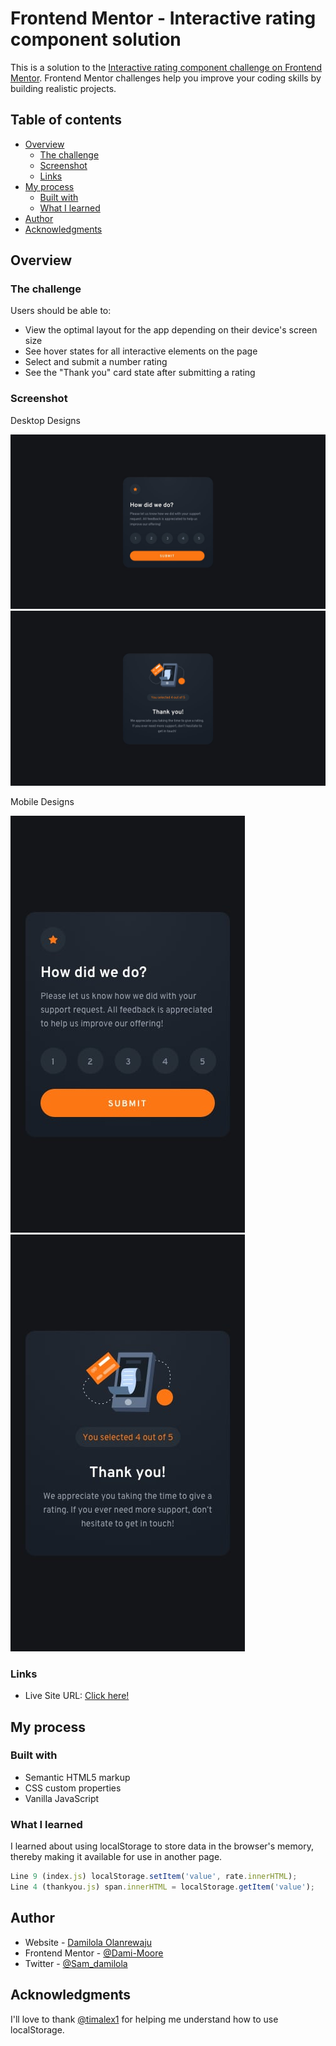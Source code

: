 # Frontend Mentor - Interactive rating component solution

This is a solution to the [Interactive rating component challenge on Frontend Mentor](https://www.frontendmentor.io/challenges/interactive-rating-component-koxpeBUmI). Frontend Mentor challenges help you improve your coding skills by building realistic projects. 

## Table of contents

- [Overview](#overview)
  - [The challenge](#the-challenge)
  - [Screenshot](#screenshot)
  - [Links](#links)
- [My process](#my-process)
  - [Built with](#built-with)
  - [What I learned](#what-i-learned)
- [Author](#author)
- [Acknowledgments](#acknowledgments)


## Overview

### The challenge

Users should be able to:

- View the optimal layout for the app depending on their device's screen size
- See hover states for all interactive elements on the page
- Select and submit a number rating
- See the "Thank you" card state after submitting a rating

### Screenshot
<p>Desktop Designs</p>
<img src="design/desktop-design.jpg">

<img src="design/desktop-thank-you-state.jpg">

<p>Mobile Designs</p>

<img src="design/mobile-design.jpg">

<img src="design/mobile-thank-you-state.jpg">


### Links

- Live Site URL: [Click here!](https://dami-moore.github.io/interactive-rating-component-challenge/)


## My process

### Built with

- Semantic HTML5 markup
- CSS custom properties
- Vanilla JavaScript


### What I learned

I learned about using localStorage to store data in the browser's memory, thereby making it available for use in another page.


```js
Line 9 (index.js) localStorage.setItem('value', rate.innerHTML);
Line 4 (thankyou.js) span.innerHTML = localStorage.getItem('value');
```

## Author

- Website - [Damilola Olanrewaju](https://dami-moore.github.io/portfolio-website/)
- Frontend Mentor - [@Dami-Moore](https://www.frontendmentor.io/profile/Dami-Moore)
- Twitter - [@Sam_damilola](https://www.twitter.com/Sam_damilola)


## Acknowledgments

 I'll love to thank [@timalex1](https://github.com/Timalex1) for helping me understand how to use localStorage.


